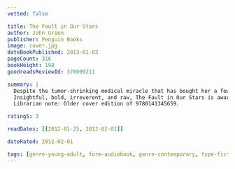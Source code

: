 ```yaml
---
vetted: false

title: The Fault in Our Stars
author: John Green
publisher: Penguin Books
image: cover.jpg
dateBookPublished: 2013-01-03
pageCount: 316
bookHeight: 198
goodreadsReviewId: 378099211

summary: |
  Despite the tumor-shrinking medical miracle that has bought her a few years, Hazel has never been anything but terminal, her final chapter inscribed upon diagnosis. But when a gorgeous plot twist named Augustus Waters suddenly appears at Cancer Kid Support Group, Hazel's story is about to be completely rewritten.
  Insightful, bold, irreverent, and raw, The Fault in Our Stars is award-winning author John Green's most ambitious and heartbreaking work yet, brilliantly exploring the funny, thrilling, and tragic business of being alive and in love.
  Librarian note: Older cover edition of 9780141345659.

rating5: 3

readDates: [[2012-01-25, 2012-02-01]]

dateRated: 2012-02-01

tags: [genre-young-adult, form-audiobook, genre-contemporary, type-fiction]
---
```


